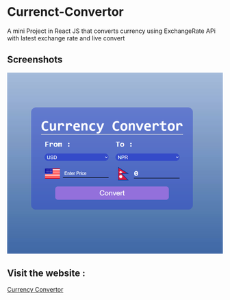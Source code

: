# Currenct-Convertor
A mini Project in React JS that converts currency using ExchangeRate APi with latest exchange rate and live convert

## Screenshots

![App Screenshot](screenshot.png)

## Visit the website :
[Currency Convertor](https://dreamy-praline-cd0eb8.netlify.app/)
